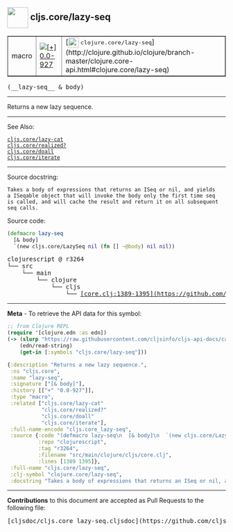 ## <img width="48px" valign="middle" src="http://i.imgur.com/Hi20huC.png"> cljs.core/lazy-seq

 <table border="1">
<tr>

<td>macro</td>
<td><a href="https://github.com/cljsinfo/cljs-api-docs/tree/0.0-927"><img valign="middle" alt="[+] 0.0-927" src="https://img.shields.io/badge/+-0.0--927-lightgrey.svg"></a> </td>
<td>
[<img height="24px" valign="middle" src="http://i.imgur.com/1GjPKvB.png"> <samp>clojure.core/lazy-seq</samp>](http://clojure.github.io/clojure/branch-master/clojure.core-api.html#clojure.core/lazy-seq)
</td>
</tr>
</table>

 <samp>
(__lazy-seq__ & body)<br>
</samp>

---

Returns a new lazy sequence.

---


See Also:

[`cljs.core/lazy-cat`](cljs.core_lazy-cat.md)<br>
[`cljs.core/realized?`](cljs.core_realizedQMARK.md)<br>
[`cljs.core/doall`](cljs.core_doall.md)<br>
[`cljs.core/iterate`](cljs.core_iterate.md)<br>

---

Source docstring:

```
Takes a body of expressions that returns an ISeq or nil, and yields
a ISeqable object that will invoke the body only the first time seq
is called, and will cache the result and return it on all subsequent
seq calls.
```

Source code:

```clj
(defmacro lazy-seq
  [& body]
  `(new cljs.core/LazySeq nil (fn [] ~@body) nil nil))
```

 <pre>
clojurescript @ r3264
└── src
    └── main
        └── clojure
            └── cljs
                └── <ins>[core.clj:1389-1395](https://github.com/clojure/clojurescript/blob/r3264/src/main/clojure/cljs/core.clj#L1389-L1395)</ins>
</pre>


---

__Meta__ - To retrieve the API data for this symbol:

```clj
;; from Clojure REPL
(require '[clojure.edn :as edn])
(-> (slurp "https://raw.githubusercontent.com/cljsinfo/cljs-api-docs/catalog/cljs-api.edn")
    (edn/read-string)
    (get-in [:symbols "cljs.core/lazy-seq"]))
```

```clj
{:description "Returns a new lazy sequence.",
 :ns "cljs.core",
 :name "lazy-seq",
 :signature ["[& body]"],
 :history [["+" "0.0-927"]],
 :type "macro",
 :related ["cljs.core/lazy-cat"
           "cljs.core/realized?"
           "cljs.core/doall"
           "cljs.core/iterate"],
 :full-name-encode "cljs.core_lazy-seq",
 :source {:code "(defmacro lazy-seq\n  [& body]\n  `(new cljs.core/LazySeq nil (fn [] ~@body) nil nil))",
          :repo "clojurescript",
          :tag "r3264",
          :filename "src/main/clojure/cljs/core.clj",
          :lines [1389 1395]},
 :full-name "cljs.core/lazy-seq",
 :clj-symbol "clojure.core/lazy-seq",
 :docstring "Takes a body of expressions that returns an ISeq or nil, and yields\na ISeqable object that will invoke the body only the first time seq\nis called, and will cache the result and return it on all subsequent\nseq calls."}

```

---

__Contributions__ to this document are accepted as Pull Requests to the following file:

 <pre>
[cljsdoc/cljs.core_lazy-seq.cljsdoc](https://github.com/cljsinfo/cljs-api-docs/blob/master/cljsdoc/cljs.core_lazy-seq.cljsdoc)
</pre>

